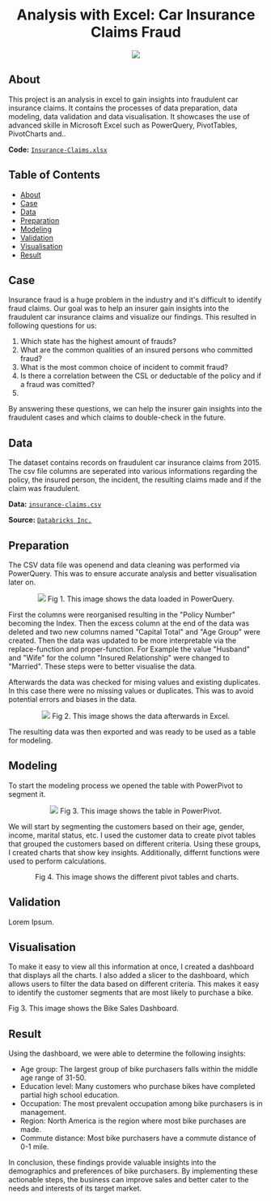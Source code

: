 <h1 align="center">Analysis with Excel: Car Insurance Claims Fraud</h1>

<p align="center">
  <img src="https://upload.wikimedia.org/wikipedia/commons/thumb/8/8d/Microsoft_Excel_Logo_%282013-2019%29.svg/192px-Microsoft_Excel_Logo_%282013-2019%29.svg.png"/>
</p>

## About

This project is an analysis in excel to gain insights into fraudulent car insurance claims. It contains the processes of data preparation, data modeling, data validation and data visualisation. It showcases the use of advanced skille in Microsoft Excel such as PowerQuery, PivotTables, PivotCharts and..

**Code:** [`Insurance-Claims.xlsx`](https://github.com/blackcrowX/Data-Analysis-Portfolio/blob/main/)

## Table of Contents
- [About](https://github.com/blackcrowX/Data-Analysis-Portfolio/blob/main/Project%20I/readme.md#about)
- [Case](https://github.com/blackcrowX/Data-Analysis-Portfolio/blob/main/Project%20I/readme.md#case)
- [Data](https://github.com/blackcrowX/Data-Analysis-Portfolio/blob/main/Project%20I/readme.md#data)
- [Preparation](https://github.com/blackcrowX/Data-Analysis-Portfolio/blob/main/Project%20I/readme.md#preparation)
- [Modeling](https://github.com/blackcrowX/Data-Analysis-Portfolio/blob/main/Project%20I/readme.md#modeling)
- [Validation](https://github.com/blackcrowX/Data-Analysis-Portfolio/blob/main/Project%20I/readme.md#validation)
- [Visualisation](https://github.com/blackcrowX/Data-Analysis-Portfolio/blob/main/Project%20I/readme.md#visualisation)
- [Result](https://github.com/blackcrowX/Data-Analysis-Portfolio/blob/main/Project%20I/readme.md#result)

## Case

Insurance fraud is a huge problem in the industry and it's difficult to identify fraud claims. Our goal was to help an insurer gain insights into the fraudulent car insurance claims and visualize our findings. This resulted in following questions for us:

1.  Which state has the highest amount of frauds?
2.  What are the common qualities of an insured persons who committed fraud?
3.	What is the most common choice of incident to commit fraud?
4.	Is there a correlation between the CSL or deductable of the policy and if a fraud was comitted?
5.

By answering these questions, we can help the insurer gain insights into the fraudulent cases and which claims to double-check in the future.

## Data

The dataset contains records on fraudulent car insurance claims from 2015. The csv file columns are seperated into various informations regarding the policy, the insured person, the incident, the resulting claims made and if the claim was fraudulent.

**Data:** [`insurance-claims.csv`](https://github.com/blackcrowX/Data-Analysis-Portfolio/blob/main/)

**Source:** [`Databricks Inc.`](https://databricks-prod-cloudfront.cloud.databricks.com/public/4027ec902e239c93eaaa8714f173bcfc/4954928053318020/1058911316420443/167703932442645/latest.html)

## Preparation

The CSV data file was openend and data cleaning was performed via PowerQuery. This was to ensure accurate analysis and better visualisation later on.

<p align="center">
  <img src="https://i.postimg.cc/t90wXBJ8/Screenshot-3.jpg"/>
  Fig 1. This image shows the data loaded in PowerQuery.
</p>

First the columns were reorganised resulting in the "Policy Number" becoming the Index. Then the excess column at the end of the data was deleted and two new columns named "Capital Total" and "Age Group" were created. Then the data was updated to be more interpretable via the replace-function and proper-function. For Example the value "Husband" and "Wife" for the column "Insured Relationship" were changed to "Married". These steps were to better visualise the data.

Afterwards the data was checked for mising values and existing duplicates. In this case there were no missing values or duplicates. This was to avoid potential errors and biases in the data.

<p align="center">
  <img src="https://i.postimg.cc/jRP553Xf/Screenshot-4.jpg"/>
  Fig 2. This image shows the data afterwards in Excel.
</p>

The resulting data was then exported and was ready to be used as a table for modeling.

## Modeling

To start the modeling process we opened the table with PowerPivot to segment it.

<p align="center">
  <img src="https://i.postimg.cc/jK2FyL1x/Screenshot-5.jpg"/>
  Fig 3. This image shows the table in PowerPivot.
</p>

We will start by segmenting the customers based on their age, gender, income, marital status, etc.
I used the customer data to create pivot tables that grouped the customers based on different criteria. Using these groups, I created charts that show key insights. Additionally, differnt functions were used to perform calculations.

<p align="center">
  <img src=""/>
  Fig 4. This image shows the different pivot tables and charts.
</p>

## Validation

Lorem Ipsum.

## Visualisation

To make it easy to view all this information at once, I created a dashboard that displays all the charts. I also added a slicer to the dashboard, which allows users to filter the data based on different criteria. This makes it easy to identify the customer segments that are most likely to purchase a bike.

Fig 3. This image shows the Bike Sales Dashboard.

## Result

Using the dashboard, we were able to determine the following insights:

-	Age group: The largest group of bike purchasers falls within the middle age range of 31-50.
-	Education level: Many customers who purchase bikes have completed partial high school education.
-	Occupation: The most prevalent occupation among bike purchasers is in management.
-	Region: North America is the region where most bike purchases are made.
-	Commute distance: Most bike purchasers have a commute distance of 0-1 mile.

In conclusion, these findings provide valuable insights into the demographics and preferences of bike purchasers. By implementing these actionable steps, the business can improve sales and better cater to the needs and interests of its target market.
